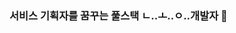 ### 서비스 기획자를 꿈꾸는 풀스택 ㄴ..ㅗ..ㅇ..개발자 👋

<!--
**scarlettPM/scarlettPM** is a ✨ _special_ ✨ repository because its `README.md` (this file) appears on your GitHub profile.

lang:spring,js,jquery,java,mariaDB,mysql,mybatis..etc
github경험 多
gitflow선호
how to planning:x-mind
-->

